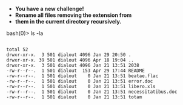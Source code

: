 + **You have a new challenge!**
+ **Rename all files removing the extension from**
+ **them in the current directory recursively.**


bash(0)> ls -la
```

total 52
drwxr-xr-x.  3 501 dialout 4096 Jan 29 20:50 .
drwxr-xr-x. 39 501 dialout 4096 Apr 18 19:04 ..
drwxr-xr-x.  3 501 dialout 4096 Jan 21 13:51 2038
-rw-r--r--.  1 501 dialout  153 Apr 29 17:44 README
-rw-r--r--.  1 501 dialout    0 Jan 21 13:51 beatae.flac
-rw-r--r--.  1 501 dialout    0 Jan 21 13:51 error.doc
-rw-r--r--.  1 501 dialout    0 Jan 21 13:51 libero.xls
-rw-r--r--.  1 501 dialout    0 Jan 21 13:51 necessitatibus.doc
-rw-r--r--.  1 501 dialout    0 Jan 21 13:51 totam
```
